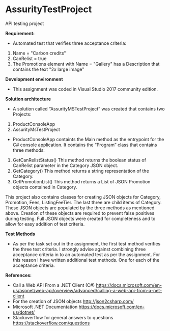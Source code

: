 # AssurityTestProject
API testing project

**Requirement:**
- Automated test that verifies three acceptance criteria:
1. Name = "Carbon credits"
2. CanRelist = true
3. The Promotions element with Name = "Gallery" has a Description that contains the text "2x large image"

**Development environment**
- This assignment was coded in Visual Studio 2017 community edition.

**Solution architecture**
- A solution called “AssurityMSTestProject” was created that contains two Projects:
1. ProductConsoleApp
2. AssurityMsTestProject

- ProductConsoleApp containts the Main method as the entrypoint for the C# console application. It contains the “Program” class that contains three methods:
1. GetCanRelistStatus()
  This method returns the boolean status of CanRelist parameter in the Category JSON object.
2. GetCategory()
  This method returns a string representation of the Category.
3. GetPromotionList()
  This method returns a List of JSON Promotion objects contained in Category.

This project also contains classes for creating JSON objects for Category, Promotion, Fees, ListingFeeTier. The last three are child items of Category.
These JSON objects are populated by the three methods as mentioned above. Creation of these objects are required to prevent false positives during testing. Full JSON objects were created for completeness and to allow for easy addition of test criteria.

**Test Methods**
- As per the task set out in the assignment, the first test method verifies the three test criteria. 
I strongly advise against combining three acceptance criteria in to an automated test as per the assignment. For this reason I have written additional test methods. One for each of the acceptance criteria. 

**References:**
- Call a Web API From a .NET Client (C#)
https://docs.microsoft.com/en-us/aspnet/web-api/overview/advanced/calling-a-web-api-from-a-net-client
- For the creation of JSON objects
http://json2csharp.com/
- Microsoft .NET Documentation
https://docs.microsoft.com/en-us/dotnet/
- Stackoverflow for general answers to questions
https://stackoverflow.com/questions


